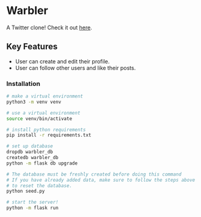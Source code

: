 # Warbler

A Twitter clone! Check it out [here]("https://ks-warbler.herokuapp.com/").

## Key Features

* User can create and edit their profile.
* User can follow other users and like their posts.

### Installation

```sh
# make a virtual environment
python3 -m venv venv

# use a virtual environment
source venv/bin/activate

# install python requirements
pip install -r requirements.txt

# set up database
dropdb warbler_db
createdb warbler_db
python -m flask db upgrade

# The database must be freshly created before doing this command
# If you have already added data, make sure to follow the steps above
# to reset the database.
python seed.py

# start the server!
python -m flask run
```

